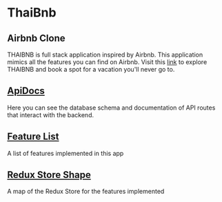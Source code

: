 # ThaiBnb

## Airbnb Clone
THAIBNB is full stack application inspired by Airbnb. This application mimics all the features you can find on Airbnb. Visit this [link](https://ben-bnb-api.herokuapp.com/) to explore THAIBNB and book a spot for a vacation you'll never go to.
## [ApiDocs](https://github.com/Benties/API-project/tree/main/backend#readme)
Here you can see the database schema and documentation of API routes that interact with the backend.
## [Feature List](https://github.com/Benties/API-project/wiki/Feature-List)
A list of features implemented in this app
## [Redux Store Shape](https://github.com/Benties/API-project/wiki/Redux-Store-Shape)
A map of the Redux Store for the features implemented 

